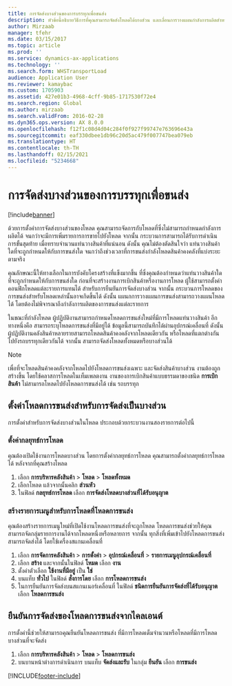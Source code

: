 ```yaml
---
title: การจัดส่งบางส่วนของการบรรทุกเพื่อขนส่ง
description: หัวข้อนี้อธิบายวิธีการที่คุณสามารถจัดส่งโหลดได้บางส่วน และเลื่อนการวางแผนกำลังการผลิตสำหรับโหลด
author: Mirzaab
manager: tfehr
ms.date: 03/15/2017
ms.topic: article
ms.prod: ''
ms.service: dynamics-ax-applications
ms.technology: ''
ms.search.form: WHSTransportLoad
audience: Application User
ms.reviewer: kamaybac
ms.custom: 1705903
ms.assetid: 427e01b3-4968-4cff-9b85-1717530f72e4
ms.search.region: Global
ms.author: mirzaab
ms.search.validFrom: 2016-02-28
ms.dyn365.ops.version: AX 8.0.0
ms.openlocfilehash: f12f1c08d4d04c284f0f927f99747e763696e43a
ms.sourcegitcommit: eaf330dbee1db96c20d5ac479f007747bea079eb
ms.translationtype: HT
ms.contentlocale: th-TH
ms.lasthandoff: 02/15/2021
ms.locfileid: "5234668"
---
```

# <a name="partial-shipment-of-a-transport-load"></a>การจัดส่งบางส่วนของการบรรทุกเพื่อขนส่ง

[!include[banner](../includes/banner.md)]

ด้วยการตั้งค่าการจัดส่งบางส่วนของโหลด คุณสามารถจัดการกับโหลดที่ซึ่งไม่สามารถกำหนดกำลังการผลิตได้ จนกว่าจะมีการเพิ่มรายการการขายไปยังโหลด จากนั้น กระบวนการสามารถได้รับการดำเนินการขั้นสุดท้าย เมื่อทราบจำนวนแท่นวางสินค้าที่แน่นอน ดังนั้น คุณไม่ต้องตัดสินใจว่า แท่นวางสินค้าใดที่จะถูกกำหนดให้กับการขนส่งใด จนกว่าถึงช่วงเวลาที่การขนส่งกำลังโหลดสินค้าคงคลังที่แบ่งระยะตามจริง

คุณลักษณะนี้ให้ทางเลือกในการบังคับโครงสร้างที่แข็งมากขึ้น ที่ซึ่งคุณต้องกำหนดว่าแท่นวางสินค้าใดที่จะถูกกำหนดให้กับการขนส่งใด ก่อนที่จะสร้างงานการเบิกสินค้าหรืองานการโหลด ผู้ใช้สามารถตั้งค่าคอนฟิกโหลดแต่ละรายการแทนได้ สำหรับการยืนยันการจัดส่งบางส่วน จากนั้น กระบวนการโหลดของการขนส่งสำหรับโหลดเหล่านั้นอาจเกิดขึ้นได้ ดังนั้น แผนกการวางแผนการขนส่งสามารถวางแผนโหลดได้ โดยต้องไม่พิจารณาถึงกำลังการผลิตของการขนส่งแต่ละรายการ

ในขณะที่กำลังโหลด ผู้ปฏิบัติงานสามารถกำหนดโหลดการขนส่งใหม่ที่มีการโหลดแท่นวางสินค้า อีกทางหนึ่งคือ สามารถระบุโหลดการขนส่งที่มีอยู่ได้ ข้อมูลนี้สามารถบันทึกได้ผ่านอุปกรณ์เคลื่อนที่ ดังนั้น ผู้ปฏิบัติงานคลังสินค้าหลายรายสามารถโหลดสินค้าคงคลังจากโหลดเดียวกัน หรือโหลดที่แตกต่างกันไปยังรถบรรทุกเดียวกันได้ จากนั้น สามารถจัดส่งโหลดทั้งหมดหรือบางส่วนได้

> [!NOTE] 
> เพื่อที่จะโหลดสินค้าคงคลังจากโหลดไปยังโหลดการขนส่งเฉพาะ และจัดส่งสินค้าบางส่วน งานต้องถูกสร้างขึ้น โดยใช้คลาสการโหลดในเท็มเพลตงาน งานของการเบิกสินค้าแบบธรรมดาของชนิด **การเบิกสินค้า** ไม่สามารถโหลดไปยังโหลดการขนส่งได้ เช่น รถบรรทุก

## <a name="set-up-transport-loads-for-partial-shipment"></a>ตั้งค่าโหลดการขนส่งสำหรับการจัดส่งเป็นบางส่วน

การตั้งค่าสำหรับการจัดส่งบางส่วนในโหลด ประกอบด้วยกระบวนงานสองรายการต่อไปนี้

### <a name="set-the-loading-strategy"></a>ตั้งค่ากลยุทธ์การโหลด

คุณต้องเปิดใช้งานการโหลดบางส่วน โดยการตั้งค่ากลยุทธ์การโหลด คุณสามารถตั้งค่ากลยุทธ์การโหลดได้ หลังจากที่คุณสร้างโหลด

1. เลือก **การบริหารคลังสินค้า** \> **โหลด** \> **โหลดทั้งหมด**
2. เลือกโหลด แล้วจากนั้นคลิก **ส่วนหัว**
3. ในฟิลด์ **กลยุทธ์การโหลด** เลือก **การจัดส่งโหลดบางส่วนที่ได้รับอนุญาต**

### <a name="create-a-menu-item-for-loading-of-transport-loads"></a>สร้างรายการเมนูสำหรับการโหลดที่โหลดการขนส่ง

คุณต้องสร้างรายการเมนูใหม่ที่เปิดใช้งานโหลดการขนส่งที่จะถูกโหลด โหลดการขนส่งช่วยให้คุณสามารถจัดกลุ่มรายการงานได้จากโหลดหนึ่งหรือหลายการ จากนั้น ทุกสิ่งที่เพิ่มเข้าไปยังโหลดการขนส่งสามารถจัดส่งได้ โดยใช้เครื่องสแกนเคลื่อนที่

1. เลือก **การจัดการคลังสินค้า** \> **การตั้งค่า** \> **อุปกรณ์เคลื่อนที่** \> **รายการเมนูอุปกรณ์เคลื่อนที่**
2. เลือก **สร้าง** และจากนั้นในฟิลด์ **โหมด** เลือก **งาน**
3. ตั้งค่าตัวเลือก **ใช้งานที่มีอยู่** เป็น **ใช่**
4. บนแท็บ **ทั่วไป** ในฟิลด์ **สั่งการโดย** เลือก **การโหลดการขนส่ง**
5. ในการยืนยันการจัดส่งบนสแกนเนอร์เคลื่อนที่ ในฟิลด์ **ชนิดการยืนยันการจัดส่งที่ได้รับอนุญาต** เลือก **โหลดการขนส่ง**

## <a name="confirm-shipment-of-a-transport-load-from-the-client"></a>ยืนยันการจัดส่งของโหลดการขนส่งจากไคลเอนต์

การตั้งค่านี้ช่วยให้สามารถคุณยืนยันโหลดการขนส่ง ที่มีการโหลดเต็มจำนวนหรือโหลดที่มีการโหลดบางส่วนที่จะจัดส่ง

1. เลือก **การบริหารคลังสินค้า** \> **โหลด** \> **โหลดการขนส่ง**
2. บนบานหน้าต่างการดำเนินการ บนแท็บ **จัดส่งและรับ** ในกลุ่ม **ยืนยัน** เลือก **การขนส่ง**


[!INCLUDE[footer-include](../../includes/footer-banner.md)]
